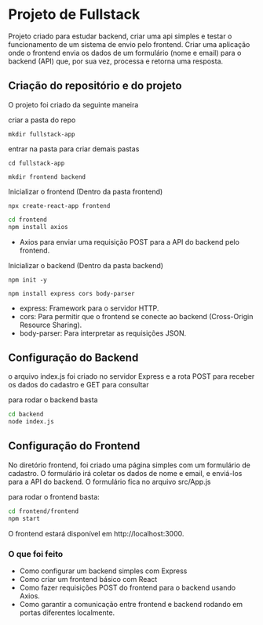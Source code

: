 # Projeto de Fullstack
Projeto criado para estudar backend, criar uma api simples e testar o funcionamento de um sistema de envio pelo frontend.
Criar uma aplicação onde o frontend envia os dados de um formulário (nome e email) para o backend (API) que, por sua vez, processa e retorna uma resposta.

## Criação do repositório e do projeto

O projeto foi criado da seguinte maneira

criar a pasta do repo

`mkdir fullstack-app`

entrar na pasta para criar demais pastas

`cd fullstack-app`

`mkdir frontend backend`

Inicializar o frontend (Dentro da pasta frontend)

`npx create-react-app frontend`

```sh
cd frontend
npm install axios
```
- Axios para enviar uma requisição POST para a API do backend pelo frontend.


Inicializar o backend (Dentro da pasta backend)

`npm init -y`

`npm install express cors body-parser`

- express: Framework para o servidor HTTP.
- cors: Para permitir que o frontend se conecte ao backend (Cross-Origin Resource Sharing).
- body-parser: Para interpretar as requisições JSON.


## Configuração do Backend

o arquivo index.js foi criado  no servidor Express e a rota POST para receber os dados do cadastro e GET para consultar

para rodar o backend basta 

```sh
cd backend
node index.js
```

## Configuração do Frontend

No diretório frontend, foi criado uma página simples com um formulário de cadastro. O formulário irá coletar os dados de nome e email, e enviá-los para a API do backend.
O formulário fica no arquivo src/App.js

para rodar o frontend basta:

```sh
cd frontend/frontend
npm start
```
O frontend estará disponível em http://localhost:3000.


### O que foi feito

- Como configurar um backend simples com Express
- Como criar um frontend básico com React
- Como fazer requisições POST do frontend para o backend usando Axios.
- Como garantir a comunicação entre frontend e backend rodando em portas diferentes localmente.



